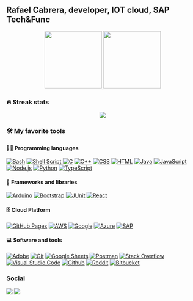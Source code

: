 ## Rafael Cabrera, developer, IOT cloud, SAP Tech&Func

<div align="center">
  <a href="https://github.com/meirarc">
  <img height="150em" src="https://github-readme-stats.vercel.app/api?username=meirarc&show_icons=true&theme=tokyonight&include_all_commits=true&count_private=true"/>
  <img height="150em" src="https://github-readme-stats.vercel.app/api/top-langs/?username=meirarc&layout=compact&langs_count=7&theme=tokyonight"/>
  </a>
</div>

### 🔥 Streak stats

<p align="center">
  <a href="https://github.com/meirarc">
    <img src="https://github-readme-streak-stats.herokuapp.com/?user=meirarc&theme=tokyonight"/>
  </a>
</p>

### 🛠️ My favorite tools

#### 👨‍💻 Programming languages

<p>
    <a href="#"><img alt="Bash" src="https://img.shields.io/badge/Bash-121011.svg?logo=gnu-bash&logoColor=white"></a>
    <a href="#"><img alt="Shell Script" src="https://img.shields.io/badge/Shell_Script-121011?style=for-the-badge&logo=gnu-bash&logoColor=white"></a>
    <a href="#"><img alt="C" src="https://custom-icon-badges.herokuapp.com/badge/C-03599C.svg?logo=c-in-hexagon&logoColor=white"></a>
    <a href="#"><img alt="C++" src="https://custom-icon-badges.herokuapp.com/badge/C++-9C033A.svg?logo=cpp2&logoColor=white"></a>
    <a href="#"><img alt="CSS" src="https://img.shields.io/badge/CSS-1572B6.svg?logo=css3&logoColor=white"></a>
    <a href="#"><img alt="HTML" src="https://img.shields.io/badge/HTML-E34F26.svg?logo=html5&logoColor=white"></a>
    <a href="#"><img alt="Java" src="https://img.shields.io/badge/Java-007396.svg?logo=java&logoColor=white"></a>
    <a href="#"><img alt="JavaScript" src="https://img.shields.io/badge/JavaScript-F7DF1E.svg?logo=javascript&logoColor=black"></a>
    <a href="#"><img alt="Node.js" src="https://img.shields.io/badge/Node.js-43853D.svg?logo=node.js&logoColor=white"></a>
    <a href="#"><img alt="Python" src="https://img.shields.io/badge/Python-14354C.svg?logo=python&logoColor=white"></a>
    <a href="#"><img alt="TypeScript" src="https://img.shields.io/badge/TypeScript-007ACC.svg?logo=typescript&logoColor=white"></a>
</p>

#### 🧰 Frameworks and libraries

<p>
    <a href="#"><img alt="Arduino" src="https://img.shields.io/badge/-Arduino-00979D?logo=Arduino&logoColor=white"></a>
    <a href="#"><img alt="Bootstrap" src="https://img.shields.io/badge/Bootstrap-7952B3.svg?logo=bootstrap&logoColor=white"></a>
    <a href="#"><img alt="JUnit" src="https://custom-icon-badges.herokuapp.com/badge/JUnit-25A162.svg?logo=check-circle&logoColor=white"></a>
    <a href="#"><img alt="React" src="https://img.shields.io/badge/React-20232a.svg?logo=react&logoColor=%2361DAFB"></a>
    </p>


#### 🗄️ Cloud Platform

<p>
    <a href="#"><img alt="GitHub Pages" src="https://img.shields.io/badge/GitHub%20Pages-327FC7.svg?logo=github&logoColor=white"></a>
    <a href="#"><img alt="AWS" src ="https://img.shields.io/badge/Amazon_AWS-232F3E?style=for-the-badge&logo=amazon-aws&logoColor=white"></a>
    <a href="#"><img alt="Google" src="https://img.shields.io/badge/Google_Cloud-4285F4?style=for-the-badge&logo=google-cloud&logoColor=white"></a>
    <a href="#"><img alt="Azure" src ="https://img.shields.io/badge/Microsoft_Azure-0089D6?style=for-the-badge&logo=microsoft-azure&logoColor=white"></a>
    <a href="#"><img alt="SAP" src ="https://img.shields.io/badge/SAP-0FAAFF?style=for-the-badge&logo=sap&logoColor=white"></a>
    </p>

#### 💻 Software and tools

<p>
    <a href="#"><img alt="Adobe" src="https://img.shields.io/badge/Adobe-FF0000.svg?logo=adobe&logoColor=white"></a>
    <a href="#"><img alt="Git" src="https://img.shields.io/badge/Git-F05033.svg?logo=git&logoColor=white"></a>
    <a href="#"><img alt="Google Sheets" src="https://img.shields.io/badge/Google%20Sheets-34A853.svg?logo=google%20sheets&logoColor=white"></a>
    <a href="#"><img alt="Postman" src="https://img.shields.io/badge/Postman-FF6C37?logo=postman&logoColor=white"></a>
    <a href="#"><img alt="Stack Overflow" src="https://img.shields.io/badge/-Stack%20Overflow-FE7A16?logo=stack-overflow&logoColor=white"></a>
    <a href="#"><img alt="Visual Studio Code" src="https://img.shields.io/badge/Visual%20Studio%20Code-0078d7.svg?logo=visual-studio-code&logoColor=white"></a>
    <a href="#"><img alt="Github" src="https://img.shields.io/badge/GitHub-100000?style=for-the-badge&logo=github&logoColor=white"></a>
    <a href="#"><img alt="Reddit" src="https://img.shields.io/badge/Reddit-FF4500?style=for-the-badge&logo=reddit&logoColor=white"></a>
    <a href="#"><img alt="Bitbucket" src="https://img.shields.io/badge/Bitbucket-330F63?style=for-the-badge&logo=bitbucket&logoColor=white"></a>
</p>

### Social

<div> 
  <a href = "mailto:tokay_salmons.02@icloud.com"><img src="https://img.shields.io/badge/-Gmail-%23333?style=for-the-badge&logo=gmail&logoColor=white" target="_blank"></a>
  <a href="https://www.linkedin.com/in/rafael-m-cabrera/" target="_blank"><img src="https://img.shields.io/badge/-LinkedIn-%230077B5?style=for-the-badge&logo=linkedin&logoColor=white" target="_blank"></a> 
</div>
